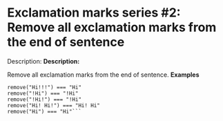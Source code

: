 # Exclamation marks series #2: Remove all exclamation marks from the end of sentence
Description:
**Description:**

Remove all exclamation marks from the end of sentence.
**Examples**

```remove("Hi!") === "Hi"
remove("Hi!!!") === "Hi"
remove("!Hi") === "!Hi"
remove("!Hi!") === "!Hi"
remove("Hi! Hi!") === "Hi! Hi"
remove("Hi") === "Hi"```